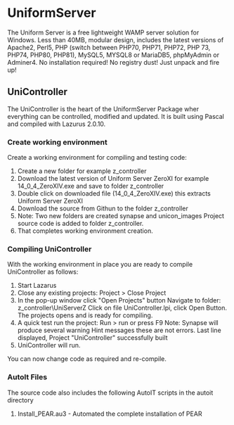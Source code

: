 # UniformServer
The Uniform Server is a free lightweight WAMP server solution for Windows. Less than 40MB, modular design, includes the latest versions of Apache2, Perl5, PHP (switch between PHP70, PHP71, PHP72, PHP 73, PHP74, PHP80, PHP81), MySQL5, MYSQL8 or MariaDB5, phpMyAdmin or Adminer4. No installation required! No registry dust! Just unpack and fire up!

## UniController
The UniController is the heart of the UniformServer Package wher everything can be controlled, modified and updated. It is built using Pascal and compiled with Lazurus 2.0.10.

### Create working environment

Create a working environment for compiling and testing code:

 1. Create a new folder for example z_controller
 2. Download the latest version of Uniform Server ZeroXI 
    for example 14_0_4_ZeroXIV.exe and save to folder z_controller
 3. Double click on downloaded file (14_0_4_ZeroXIV.exe) this extracts Uniform Server ZeroXI
 4. Download the source from Githun to the folder z_controller 
 5. Note: Two new folders are created synapse and unicon_images
          Project source code is added to folder z_controller.
 6. That completes working environment creation.
 
###  Compiling UniController

With the working environment in place you are ready to compile UniController as follows:
 
 1. Start Lazarus
 2. Close any existing projects: Project > Close Project
 3. In the pop-up window click "Open Projects" button 
    Navigate to folder: z_controller\UniServerZ
    Click on file UniController.lpi, click Open Button.
    The projects opens and is ready for compiling.
 4. A quick test run the project: Run > run or press F9
    Note: Synapse will produce several warning Hint messages these are not errors.
    Last line displayed, Project "UniController" successfully built
 5. UniController will run.

 You can now change code as required and re-compile. 

### AutoIt Files

The source code also includes the following AutoIT scripts in the autoit directory

 1. Install_PEAR.au3 - Automated the complete installation of PEAR
